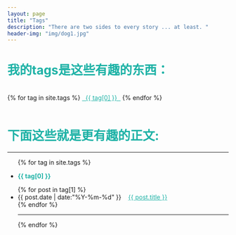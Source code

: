```yaml
---
layout: page
title: "Tags"
description: "There are two sides to every story ... at least. "  
header-img: "img/dog1.jpg"  
---
```


<h1 style="color:#1EB2A6">我的tags是这些有趣的东西：</h1>

<br>

<div id='tag_cloud'>
{% for tag in site.tags %}
<a href="#{{ tag[0] }}" title="{{ tag[0] }}" rel="{{ tag[1].size }}" style="color:#1EB2A6">&nbsp;&nbsp;{{ tag[0] }}&nbsp;&nbsp;</a>
{% endfor %}
</div>

<br>

<h1 style="color:#1EB2A6">下面这些就是更有趣的正文:</h1>
<HR>

<ul class="listing">
{% for tag in site.tags %}
  <li class="listing-seperator" id="{{ tag[0] }}"><p style="color:#1EB2A6"><b>{{ tag[0] }}</b></p></li>
{% for post in tag[1] %}
  <li class="listing-item">
  <time datetime="{{ post.date | date:"%Y-%m-%d" }}">{{ post.date | date:"%Y-%m-%d" }}</time>
  &nbsp;&nbsp;
  <a href="{{ post.url }}" title="{{ post.title }}" style="color:#1EB2A6">{{ post.title }}</a>
  </li>
{% endfor %}
<HR>
<!-- <br /> -->
{% endfor %}
</ul>

<script src="/js/jquery.tagcloud.js" type="text/javascript" charset="utf-8"></script> 
<script language="javascript">
$.fn.tagcloud.defaults = {
    size: {start: 1, end: 1, unit: 'em'},
      color: {start: '#f8e0e6', end: '#ff3333'}
};

$(function () {
    $('#tag_cloud a').tagcloud();
});
</script>
